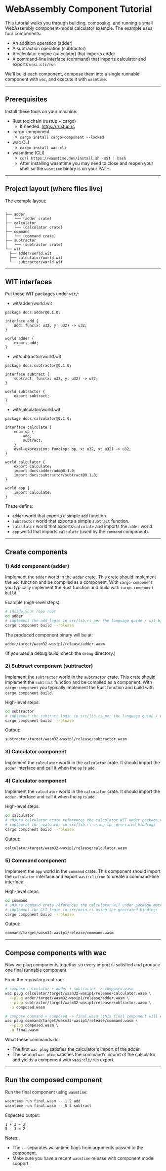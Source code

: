 # WebAssembly Component Tutorial

This tutorial walks you through building, composing, and running a small WebAssembly component-model calculator example. The example uses four components:

- An addition operation (adder)
- A subtraction operation (subtractor)
- A calculator engine (calculator) that imports adder
- A command-line interface (command) that imports calculator and exports `wasi:cli/run`

We'll build each component, compose them into a single runnable component with `wac`, and execute it with `wasmtime`.

---

## Prerequisites

Install these tools on your machine:

- Rust toolchain (rustup + cargo)
  - If needed: https://rustup.rs
- cargo-component
  - `cargo install cargo-component --locked`
- wac CLI
  - `cargo install wac-cli`
- wasmtime (CLI)
  - `curl https://wasmtime.dev/install.sh -sSf | bash`
  - After installing wasmtime you may need to close and reopen your shell so the `wasmtime` binary is on your PATH.

---

## Project layout (where files live)

The example layout:

```
.
├── adder
│   └── (adder crate)
├── calculator
│   └── (calculator crate)
├── command
│   └── (command crate)
├── subtractor
│   └── (subtractor crate)
└── wit
  ├── adder/world.wit
  ├── calculator/world.wit
  └── subtractor/world.wit
```

---

## WIT interfaces

Put these WIT packages under `wit/`:

- wit/adder/world.wit
```wit
package docs:adder@0.1.0;

interface add {
    add: func(x: u32, y: u32) -> u32;
}

world adder {
    export add;
}
```

- wit/subtractor/world.wit
```wit
package docs:subtractor@0.1.0;

interface subtract {
    subtract: func(x: u32, y: u32) -> u32;
}

world subtractor {
    export subtract;
}
```

- wit/calculator/world.wit
```wit
package docs:calculator@0.1.0;

interface calculate {
    enum op {
        add,
        subtract,
    }
    eval-expression: func(op: op, x: u32, y: u32) -> u32;
}

world calculator {
    export calculate;
    import docs:adder/add@0.1.0;
    import docs:subtractor/subtract@0.1.0;
}

world app {
    import calculate;
}
```

These define:
- `adder` world that exports a simple `add` function.
- `subtractor` world that exports a simple `subtract` function.
- `calculator` world that exports `calculate` and imports the `adder` world.
- `app` world that imports `calculate` (used by the `command` component).

---

## Create components

### 1) Add component (adder)
Implement the `adder` world in the `adder` crate. This crate should implement the `add` function and be compiled as a component. With `cargo-component` you typically implement the Rust function and build with `cargo component build`.

Example (high-level steps):
```bash
# inside your repo root
cd adder
# implement the add logic in src/lib.rs per the language guide / wit-bindgen generated bindings
cargo component build --release
```

The produced component binary will be at:
```
adder/target/wasm32-wasip1/release/adder.wasm
```

(If you used a debug build, check the `debug` directory.)

### 2) Subtract component (subtractor)

Implement the `subtractor` world in the `subtractor` crate. This crate should implement the `subtract` function and be compiled as a component. With `cargo-component` you typically implement the Rust function and build with `cargo component build`.

High-level steps:
```bash
cd subtractor
# implement the subtract logic in src/lib.rs per the language guide / wit-bindgen generated bindings
cargo component build --release
```

Output:
```
subtractor/target/wasm32-wasip1/release/subtractor.wasm
```

### 3) Calculator component

Implement the `calculator` world in the `calculator` crate. It should import the `adder` interface and call it when the `op` is `add`.

### 4) Calculator component
Implement the `calculator` world in the `calculator` crate. It should import the `adder` interface and call it when the `op` is `add`.

High-level steps:
```bash
cd calculator
# ensure calculator crate references the calculator WIT under package.metadata.component.target
# implement the evaluator in src/lib.rs using the generated bindings
cargo component build --release
```

Output:
```
calculator/target/wasm32-wasip1/release/calculator.wasm
```

### 5) Command component
Implement the `app` world in the `command` crate. This component should import the `calculator` interface and export `wasi:cli/run` to create a command-line interface.

High-level steps:
```bash
cd command
# ensure command crate references the calculator WIT under package.metadata.component.target
# implement the CLI logic in src/main.rs using the generated bindings
cargo component build --release
```

Output:
```
command/target/wasm32-wasip1/release/command.wasm
```

---

## Compose components with wac

Now we plug components together so every import is satisfied and produce one final runnable component.

From the repository root run:

```bash
# compose calculator + adder + subtractor -> composed.wasm
wac plug calculator/target/wasm32-wasip1/release/calculator.wasm \
  --plug adder/target/wasm32-wasip1/release/adder.wasm \
  --plug subtractor/target/wasm32-wasip1/release/subtractor.wasm \
  -o composed.wasm

# compose command + composed -> final.wasm (this final component will export wasi:cli/run)
wac plug command/target/wasm32-wasip1/release/command.wasm \
  --plug composed.wasm \
  -o final.wasm
```

What these commands do:
- The first `wac plug` satisfies the calculator's import of the adder.
- The second `wac plug` satisfies the command's import of the calculator and yields a component with `wasi:cli/run` export.

---

## Run the composed component

Run the final component using `wasmtime`:

```bash
wasmtime run final.wasm -- 1 2 add
wasmtime run final.wasm -- 5 3 subtract
```

Expected output:
```
1 + 2 = 3
5 - 3 = 2
```

Notes:
- The `--` separates wasmtime flags from arguments passed to the component.
- Make sure you have a recent `wasmtime` release with component model support.
